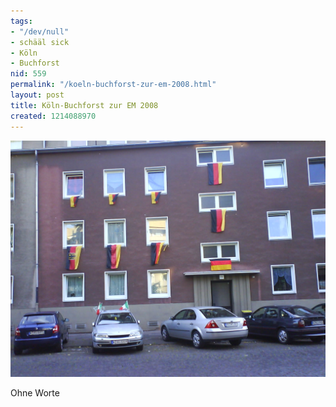 ```yaml
---
tags:
- "/dev/null"
- schääl sick
- Köln
- Buchforst
nid: 559
permalink: "/koeln-buchforst-zur-em-2008.html"
layout: post
title: Köln-Buchforst zur EM 2008
created: 1214088970
---
```

<img src="/assets/imgs/dsc00191_0.jpg"  alt="Köln-Buchforst zur EM 2008" />
<p>Ohne Worte</p>
